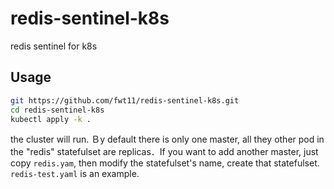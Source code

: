 # redis-sentinel-k8s
redis sentinel for k8s
## Usage
```bash
git https://github.com/fwt11/redis-sentinel-k8s.git
cd redis-sentinel-k8s
kubectl apply -k .
```
the cluster will run. Ｂy default there is only one master, all they other pod in the "redis" statefulset are replicas．If you want to
add another master, just copy `redis.yam`, then modify the statefulset's name, create that statefulset. `redis-test.yaml` is an example.
